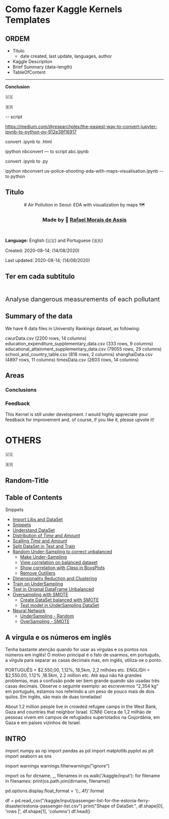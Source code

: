 # Como fazer Kaggle Kernels Templates

## ORDEM

+ Titulo
  - date created, last update, languages, author
+ Kaggle Descripiton
+ Brief Summary (data-length)
+ TableOfContent

---

**Conclusion**

🇺🇸

🇧🇷

-- script

https://medium.com/@researchplex/the-easiest-way-to-convert-jupyter-ipynb-to-python-py-912e39f16917

convert .ipynb to .html

ipython nbconvert — to script abc.ipynb 

convert .ipynb to .py

ipython nbconvert us-police-shooting-eda-with-maps-visualisation.ipynb --to python

## Titulo

<div style="text-align: center;">

\# Air Pollution in Seoul: EDA with visualization by maps 🗺

<h3 align="center">Made by 🚀 <a href="https://www.kaggle.com/rafanthx13"> Rafael Morais de Assis</a></h3>

</div><br>

**Language:** English (🇺🇸) and Portuguese (🇧🇷)

Created: 2020-08-14; (14/08/2020)

Last updated: 2020-08-14; (14/08/2020)


## Ter em cada subtitulo

<a id="top"></a>

<a href="#top" class="btn btn-primary btn-sm" role="button" aria-pressed="true" style="color:white; margin-left: 20px;" data-toggle="popover">Go to TOC</a>

<span style='font-size: 15pt'>Analyse dangerous measurements of each pollutant</span>

## Summary of the data

We have 6 data files in University Rankings dataset, as following:

cwurData.csv (2200 rows, 14 columns)
education_expenditure_supplementary_data.csv (333 rows, 9 columns)
educational_attainment_supplementary_data.csv (79055 rows, 29 columns)
school_and_country_table.csv (818 rows, 2 columns)
shanghaiData.csv (4897 rows, 11 columns)
timesData.csv (2603 rows, 14 columns)

## Areas

### Conclusions

### Feedback
This Kernel is still under development. I would highly appreciate your feedback for improvement and, of course, if you like it, please upvote it!

# OTHERS

🇺🇸

🇧🇷

## Random-Title <a id ='index01'></a>

## Table of Contents

Snippets <a id='index02'></a> <a href="#top" class="btn btn-primary btn-sm" role="button" aria-pressed="true" style="color:white; margin-left: 20px;" data-toggle="popover">Go to TOC</a>

+ [Import Libs and DataSet](#index01) 
+ [Snippets](#index02)
+ [Understand DataSet](#index03)
+ [Distribution of *Time* and *Amount*](#index04)
+ [Scalling *Time* and *Amount*](#index05)
+ [Split DataSet in Test and Train](#index06)
+ [Random Under-Sampling to correct unbalanced](#index07)
  - [Make Under-Sampling](#index08)
  - [View correlation on balanced dataset](#index09)
  - [Show correlation with *Class* in BoxsPlots](#index10)
  - [Remove Outiliers](#index11)
+ [Dimensionality Reduction and Clustering](#index12)
+ [Train on UnderSampling](#index13)
+ [Test in Original DataFrame Unbalanced](#index14)
+ [Oversampling with SMOTE](#index15)
  - [Create DataSet balanced with SMOTE](#index21)
  - [Test model in UnderSampling DataSet](#index20)
+ [Neural Network](#index16)
  - [UnderSampling - Random](#index17)
  - [OverSampling - SMOTE](#index18)

## A vírgula e os números em inglês

Tenha bastante atenção quando for usar as vírgulas e os pontos nos números em inglês! O motivo principal é o fato de usarmos, em português, a vírgula para separar as casas decimais mas, em inglês, utiliza-se o ponto.

PORTUGUÊS = $2.550,00, 1,12%, 18,5km, 2,2 milhões etc.
ENGLISH = $2,550.00, 1.12% ,18.5km, 2.2 million etc.
Até aqui não há grandes problemas, mas a confusão pode ser bem grande quando são usadas três casas decimais. Observe o seguinte exemplo: ao escrevermos “2,354 kg” em português, estamos nos referindo a um peso de pouco mais de dois quilos. Em inglês, são mais de duas toneladas!

About 1.2 million people live in crowded refugee camps in the West Bank, Gaza and countries that neighbor Israel. (CNN)
Cerca de 1,2 milhão de pessoas vivem em campos de refugiados superlotados na Cisjordânia, em Gaza e em países vizinhos de Israel.

## INTRO

import numpy as np
import pandas as pd
import matplotlib.pyplot as plt
import seaborn as sns

import warnings
warnings.filterwarnings("ignore")

import os
for dirname, _, filenames in os.walk('/kaggle/input'):
    for filename in filenames:
        print(os.path.join(dirname, filename))
        
pd.options.display.float_format = '{:,.4f}'.format

df = pd.read_csv("/kaggle/input/passenger-list-for-the-estonia-ferry-disaster/estonia-passenger-list.csv")
print("Shape of DataSet:", df.shape[0], 'rows |', df.shape[1], 'columns')
df.head()

